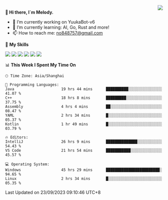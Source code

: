 <a href="#">
  <img align="right" src="https://github-readme-stats.vercel.app/api?username=melodyyuuka&count_private=true&show_icons=true" />
</a>

**👋 Hi there, I`m Melody.**

- 🔭 I’m currently working on YuukaBot-v6
- 🌱 I’m currently learning: AI, Go, Rust and more!
- 📫 How to reach me: no848757@gmail.com

🌟 **My Skills** 

![](https://img.shields.io/badge/-Python-3e74a2?style=flat-square&logo=Python&logoColor=fff)
![](https://img.shields.io/badge/-Java-007396?style=flat-square&logo=OpenJDK&logoColor=fff)
![](https://img.shields.io/badge/-Node.js-339933?style=flat-square&logo=Node.js&logoColor=fff)
![](https://img.shields.io/badge/-Git-f05032?style=flat-square&logo=git&logoColor=fff)
![](https://img.shields.io/badge/-PostgreSQL-4169e1?style=flat-square&logo=PostgreSQL&logoColor=fff)
![](https://img.shields.io/badge/-VSCode-007acc?style=flat-square&logo=Visual-Studio-Code&logoColor=fff)


<!--START_SECTION:waka-->
📊 **This Week I Spent My Time On** 

```text
🕑︎ Time Zone: Asia/Shanghai

💬 Programming Languages: 
Java                     19 hrs 44 mins      ██████████░░░░░░░░░░░░░░░   41.07 % 
C++                      18 hrs 8 mins       █████████░░░░░░░░░░░░░░░░   37.75 % 
Assembly                 4 hrs 4 mins        ██░░░░░░░░░░░░░░░░░░░░░░░   08.47 % 
YAML                     2 hrs 34 mins       █░░░░░░░░░░░░░░░░░░░░░░░░   05.37 % 
Kotlin                   1 hr 49 mins        █░░░░░░░░░░░░░░░░░░░░░░░░   03.79 % 

🔥 Editors: 
IntelliJ                 26 hrs 9 mins       ██████████████░░░░░░░░░░░   54.43 % 
VS Code                  21 hrs 54 mins      ███████████░░░░░░░░░░░░░░   45.57 % 

💻 Operating System: 
Windows                  45 hrs 29 mins      ████████████████████████░   94.65 % 
Linux                    2 hrs 34 mins       █░░░░░░░░░░░░░░░░░░░░░░░░   05.35 % 
```


 Last Updated on 23/09/2023 09:10:46 UTC+8
<!--END_SECTION:waka-->
